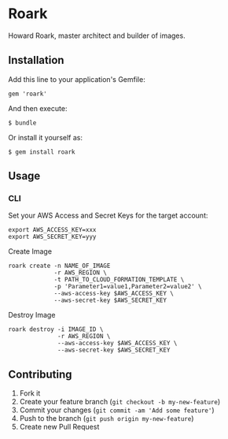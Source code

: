 # Roark

Howard Roark, master architect and builder of images.

## Installation

Add this line to your application's Gemfile:

    gem 'roark'

And then execute:

    $ bundle

Or install it yourself as:

    $ gem install roark

## Usage

### CLI

Set your AWS Access and Secret Keys for the target account:

    export AWS_ACCESS_KEY=xxx
    export AWS_SECRET_KEY=yyy

Create Image

    roark create -n NAME_OF_IMAGE
                 -r AWS_REGION \
                 -t PATH_TO_CLOUD_FORMATION_TEMPLATE \
                 -p 'Parameter1=value1,Parameter2=value2' \
                 --aws-access-key $AWS_ACCESS_KEY \
                 --aws-secret-key $AWS_SECRET_KEY

Destroy Image

    roark destroy -i IMAGE_ID \
                  -r AWS_REGION \
                  --aws-access-key $AWS_ACCESS_KEY \
                  --aws-secret-key $AWS_SECRET_KEY

## Contributing

1. Fork it
2. Create your feature branch (`git checkout -b my-new-feature`)
3. Commit your changes (`git commit -am 'Add some feature'`)
4. Push to the branch (`git push origin my-new-feature`)
5. Create new Pull Request
